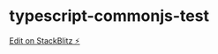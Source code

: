 # typescript-commonjs-test

[Edit on StackBlitz ⚡️](https://stackblitz.com/edit/typescript-commonjs-test)